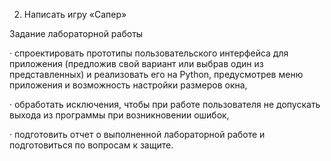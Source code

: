 2) Написать игру «Сапер»

Задание лабораторной работы

·         спроектировать прототипы пользовательского интерфейса для приложения (предложив свой вариант или выбрав один из представленных) и реализовать его на Python, предусмотрев меню приложения и возможность настройки размеров окна,

·         обработать исключения, чтобы при работе пользователя не допускать выхода из программы при возникновении ошибок,

·         подготовить отчет о выполненной лабораторной работе и подготовиться по вопросам к защите.
